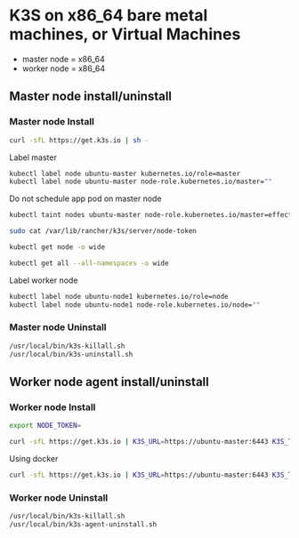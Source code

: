# K3S on x86_64 bare metal machines, or Virtual Machines

<!-- UL -->
* master node = x86_64
* worker node = x86_64

## Master node install/uninstall

### Master node Install

```bash
curl -sfL https://get.k3s.io | sh -
```

Label master

```bash
kubectl label node ubuntu-master kubernetes.io/role=master
kubectl label node ubuntu-master node-role.kubernetes.io/master=""
```

Do not schedule app pod on master node

```bash
kubectl taint nodes ubuntu-master node-role.kubernetes.io/master=effect:NoSchedule
```

```bash
sudo cat /var/lib/rancher/k3s/server/node-token

kubectl get node -o wide

kubectl get all --all-namespaces -o wide
```

Label worker node

``` bash
kubectl label node ubuntu-node1 kubernetes.io/role=node
kubectl label node ubuntu-node1 node-role.kubernetes.io/node=""
```

### Master node Uninstall

``` bash
/usr/local/bin/k3s-killall.sh
/usr/local/bin/k3s-uninstall.sh
```

## Worker node agent install/uninstall

### Worker node Install

```bash
export NODE_TOKEN=

curl -sfL https://get.k3s.io | K3S_URL=https://ubuntu-master:6443 K3S_TOKEN=${NODE_TOKEN} sh -
```

Using docker

```bash
curl -sfL https://get.k3s.io | K3S_URL=https://ubuntu-master:6443 K3S_TOKEN=${NODE_TOKEN} sh -s - --docker
```

### Worker node Uninstall

```bash
/usr/local/bin/k3s-killall.sh
/usr/local/bin/k3s-agent-uninstall.sh
```
